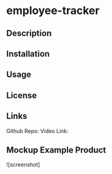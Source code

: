 # employee-tracker

## Description


## Installation

## Usage

## License

## Links

Github Repo: 
Video Link: 


## Mockup Example Product 
![screenshot]
